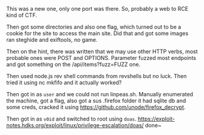 This was a new one, only one port was there. So, probably a web to RCE kind of CTF.

Then got some directories and also one flag, which turned out to be a cookie for the site to access the main site. Did that and got some images ran steghide and exiftools, no game.

Then on the hint, there was written that we may use other HTTP verbs, most probable ones were POST and OPTIONS. 
Parameter fuzzed most endpoints and got something on the /api/items?fuzz=FUZZ one.

Then used node.js rev shell commands from revshells but no luck. Then tried it using nc mkfifo and it actually worked?

Then got in as `user` and we could not run linpeas.sh. 
Manually enumerated the machine, got a flag, also got a sus .firefox folder it had sqlite db and some creds, cracked it using https://github.com/unode/firefox_decrypt. 

Then got in as `v0id` and switched to root using `doas`. 
https://exploit-notes.hdks.org/exploit/linux/privilege-escalation/doas/
done~